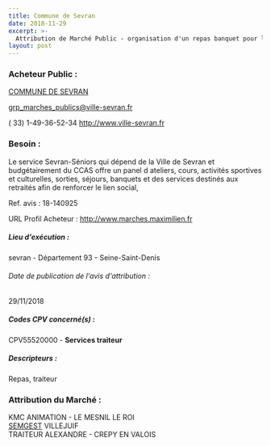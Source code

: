 ```yaml
---
title: Commune de Sevran
date: 2018-11-29
excerpt: >-
  Attribution de Marché Public - organisation d'un repas banquet pour les retraites de la ville de Sevran
layout: post
---
```


### Acheteur Public : 
<a href="/acheteur-136/siren-219300712"> COMMUNE DE SEVRAN</a><br/>



grp_marches_publics@ville-sevran.fr

( 33) 1-49-36-52-34
http://www.ville-sevran.fr
### Besoin :

Le service Sevran-Séniors qui dépend de la Ville de Sevran et budgétairement du CCAS offre un panel d ateliers, cours, activités sportives et culturelles, sorties, séjours, banquets et des services destinés aux retraités afin de renforcer le lien social,

Ref. avis : 18-140925

URL Profil Acheteur : http://www.marches.maximilien.fr

##### Lieu d'exécution :

sevran - Département 93 - Seine-Saint-Denis

###### Date de publication de l'avis d'attribution : 
29/11/2018

##### Codes CPV concerné(s) :
CPV55520000 - **Services traiteur** <br/>

##### Descripteurs :
Repas, traiteur <br/>

### Attribution du Marché :
KMC ANIMATION -   LE MESNIL LE ROI <br/>
<a href="/entreprise-549/siren-343472825"> SEMGEST</a>      VILLEJUIF <br/>
TRAITEUR ALEXANDRE -   CREPY EN VALOIS <br/>
